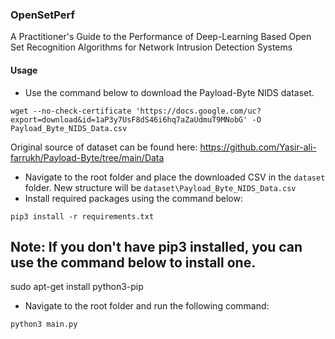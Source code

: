 ### OpenSetPerf
A Practitioner's Guide to the Performance of Deep-Learning Based Open Set Recognition Algorithms for Network Intrusion Detection Systems
#### Usage
- Use the command below to download the Payload-Byte NIDS dataset.
```
wget --no-check-certificate 'https://docs.google.com/uc?export=download&id=1aP3y7UsF8dS46i6hq7aZaUdmuT9MNobG' -O Payload_Byte_NIDS_Data.csv
```
Original source of dataset can be found here: https://github.com/Yasir-ali-farrukh/Payload-Byte/tree/main/Data
 
- Navigate to the root folder and place the downloaded CSV in the `dataset` folder. New structure will be `dataset\Payload_Byte_NIDS_Data.csv`
- Install required packages using the command below:
```
pip3 install -r requirements.txt
```
## Note: If you don't have pip3 installed, you can use the command below to install one.
sudo apt-get install python3-pip
- Navigate to the root folder and run the following command:
```
python3 main.py
```
